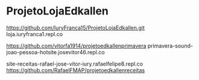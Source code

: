 # ProjetoLojaEdkallen
https://github.com/IuryFranca15/ProjetoLojaEdkallen.git
loja.iuryfranca1.repl.co

https://github.com/vitorfa1914/projetoedkallenprimavera
primavera-sound-joao-pessoa-hotsite.josevitor46.repl.co

site-receitas-rafael-jose-vitor-iury.rafaelfelipe8.repl.co
https://github.com/RafaelFMAP/projetoedkallenreceitas
